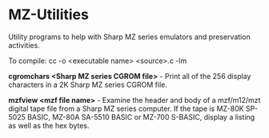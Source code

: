# MZ-Utilities
Utility programs to help with Sharp MZ series emulators and preservation activities.

To compile: cc -o \<executable name\> \<source\>.c -lm

**cgromchars \<Sharp MZ series CGROM file\>** - Print all of the 256 display characters in a 2K Sharp MZ series CGROM file.

**mzfview \<mzf file name\>** - Examine the header and body of a mzf/m12/mzt digital tape file from a Sharp MZ series computer. If the tape is MZ-80K SP-5025 BASIC, MZ-80A SA-5510 BASIC or MZ-700 S-BASIC, display a listing as well as the hex bytes.
